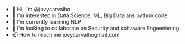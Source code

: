 - 👋 Hi, I’m @jovycarvalho
- 👀 I’m interested in Data Science, ML, Big Data ans python code
- 🌱 I’m currently learning NLP
- 💞️ I’m looking to collaborate on Security and softaware Engeeniering
- 📫 How to reach me jovycarvalhogmail.com

<!---
jovycarvalho/jovycarvalho is a ✨ special ✨ repository because its `README.md` (this file) appears on your GitHub profile.
You can click the Preview link to take a look at your changes.
--->
